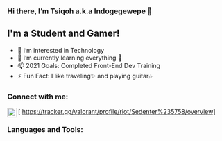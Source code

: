 ### Hi there, I’m Tsiqoh a.k.a Indogegewepe 👋

## I'm a Student and Gamer!
- 👀 I’m interested in Technology
- 🌱 I’m currently learning everything 🤣
- 📫 2021 Goals: Completed Front-End Dev Training
- ⚡ Fun Fact: I like traveling✨ and playing guitar🎶

### Connect with me:
[<img align="left" alt="Valorant" width="22px" src="https://github.com/indogegewepe/logos/blob/main/valorant-vector-logo.svg" /> https://tracker.gg/valorant/profile/riot/Sedenter%235758/overview]

### Languages and Tools:

